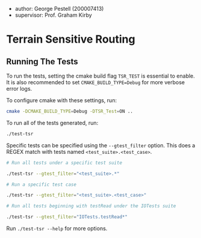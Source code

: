 - author: George Pestell (200007413)
- supervisor: Prof. Graham Kirby

# Terrain Sensitive Routing

## Running The Tests

To run the tests, setting the cmake build flag `TSR_TEST` is essential to enable. It is also recommended to set `CMAKE_BUILD_TYPE=Debug` for more verbose error logs.

To configure cmake with these settings, run:

```bash
cmake -DCMAKE_BUILD_TYPE=Debug -DTSR_Test=ON ..
```

To run all of the tests generated, run:

```bash
./test-tsr
```

Specific tests can be specified using the `--gtest_filter` option. This does a REGEX match with tests named `<test_suite>.<test_case>`.

```bash
# Run all tests under a specific test suite

./test-tsr --gtest_filter="<test_suite>.*"

# Run a specific test case

./test-tsr --gtest_filter="<test_suite>.<test_case>"

# Run all tests beginning with testRead under the IOTests suite

./test-tsr --gtest_filter="IOTests.testRead*"
```

Run `./test-tsr --help` for more options.